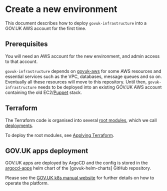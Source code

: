 # Create a new environment

This document describes how to deploy `govuk-infrastructure` into a GOV.UK AWS
account for the first time.

## Prerequisites

You will need an AWS account for the new environment, and admin access to that
account.

`govuk-infrastructure` depends on [govuk-aws] for some AWS resources and
essential services such as the VPC, databases, message queues and so on.
Eventually all these resources will move to this repository. Until then,
`govuk-infrastructure` needs to be deployed into an existing GOV.UK AWS account
containing the old EC2/[Puppet][govuk-puppet] stack.

[govuk-aws]: https://github.com/alphagov/govuk-aws
[govuk-puppet]: https://github.com/alphagov/govuk-puppet

## Terraform

The Terraform code is organised into several [root
modules](https://www.terraform.io/docs/language/modules/#the-root-module),
which we call [deployments](../terraform/deployments).

To deploy the root modules, see [Applying Terraform](../terraform/docs/applying-terraform.md).

## GOV.UK apps deployment

GOV.UK apps are deployed by ArgoCD and the config is stored in the
[argocd-apps](https://github.com/alphagov/govuk-helm-charts/tree/main/charts/argocd-apps)
helm chart of the [govuk-helm-charts] GitHub repository.

Please see the [GOV.UK k8s manual website](https://govuk-k8s-user-docs.publishing.service.gov.uk/)
for further details on how to operate the platform.
